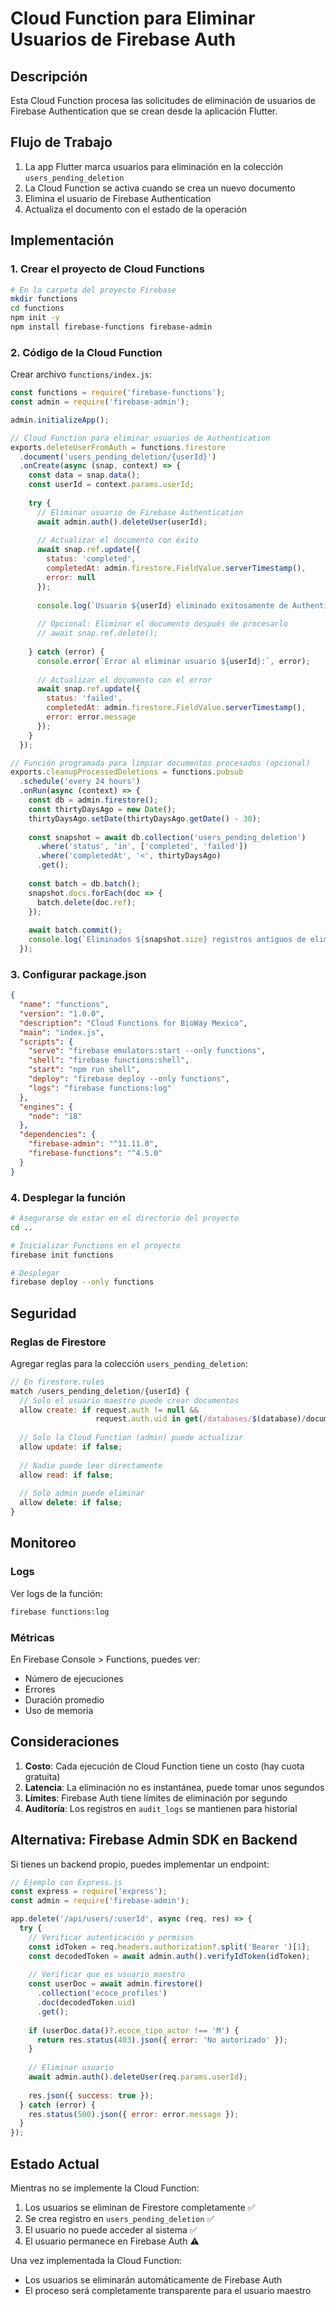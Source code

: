 # Cloud Function para Eliminar Usuarios de Firebase Auth

## Descripción
Esta Cloud Function procesa las solicitudes de eliminación de usuarios de Firebase Authentication que se crean desde la aplicación Flutter.

## Flujo de Trabajo
1. La app Flutter marca usuarios para eliminación en la colección `users_pending_deletion`
2. La Cloud Function se activa cuando se crea un nuevo documento
3. Elimina el usuario de Firebase Authentication
4. Actualiza el documento con el estado de la operación

## Implementación

### 1. Crear el proyecto de Cloud Functions

```bash
# En la carpeta del proyecto Firebase
mkdir functions
cd functions
npm init -y
npm install firebase-functions firebase-admin
```

### 2. Código de la Cloud Function

Crear archivo `functions/index.js`:

```javascript
const functions = require('firebase-functions');
const admin = require('firebase-admin');

admin.initializeApp();

// Cloud Function para eliminar usuarios de Authentication
exports.deleteUserFromAuth = functions.firestore
  .document('users_pending_deletion/{userId}')
  .onCreate(async (snap, context) => {
    const data = snap.data();
    const userId = context.params.userId;
    
    try {
      // Eliminar usuario de Firebase Authentication
      await admin.auth().deleteUser(userId);
      
      // Actualizar el documento con éxito
      await snap.ref.update({
        status: 'completed',
        completedAt: admin.firestore.FieldValue.serverTimestamp(),
        error: null
      });
      
      console.log(`Usuario ${userId} eliminado exitosamente de Authentication`);
      
      // Opcional: Eliminar el documento después de procesarlo
      // await snap.ref.delete();
      
    } catch (error) {
      console.error(`Error al eliminar usuario ${userId}:`, error);
      
      // Actualizar el documento con el error
      await snap.ref.update({
        status: 'failed',
        completedAt: admin.firestore.FieldValue.serverTimestamp(),
        error: error.message
      });
    }
  });

// Función programada para limpiar documentos procesados (opcional)
exports.cleanupProcessedDeletions = functions.pubsub
  .schedule('every 24 hours')
  .onRun(async (context) => {
    const db = admin.firestore();
    const thirtyDaysAgo = new Date();
    thirtyDaysAgo.setDate(thirtyDaysAgo.getDate() - 30);
    
    const snapshot = await db.collection('users_pending_deletion')
      .where('status', 'in', ['completed', 'failed'])
      .where('completedAt', '<', thirtyDaysAgo)
      .get();
    
    const batch = db.batch();
    snapshot.docs.forEach(doc => {
      batch.delete(doc.ref);
    });
    
    await batch.commit();
    console.log(`Eliminados ${snapshot.size} registros antiguos de eliminación`);
  });
```

### 3. Configurar package.json

```json
{
  "name": "functions",
  "version": "1.0.0",
  "description": "Cloud Functions for BioWay Mexico",
  "main": "index.js",
  "scripts": {
    "serve": "firebase emulators:start --only functions",
    "shell": "firebase functions:shell",
    "start": "npm run shell",
    "deploy": "firebase deploy --only functions",
    "logs": "firebase functions:log"
  },
  "engines": {
    "node": "18"
  },
  "dependencies": {
    "firebase-admin": "^11.11.0",
    "firebase-functions": "^4.5.0"
  }
}
```

### 4. Desplegar la función

```bash
# Asegurarse de estar en el directorio del proyecto
cd ..

# Inicializar Functions en el proyecto
firebase init functions

# Desplegar
firebase deploy --only functions
```

## Seguridad

### Reglas de Firestore
Agregar reglas para la colección `users_pending_deletion`:

```javascript
// En firestore.rules
match /users_pending_deletion/{userId} {
  // Solo el usuario maestro puede crear documentos
  allow create: if request.auth != null && 
                   request.auth.uid in get(/databases/$(database)/documents/maestro_users/authorized).data.userIds;
  
  // Solo la Cloud Function (admin) puede actualizar
  allow update: if false;
  
  // Nadie puede leer directamente
  allow read: if false;
  
  // Solo admin puede eliminar
  allow delete: if false;
}
```

## Monitoreo

### Logs
Ver logs de la función:
```bash
firebase functions:log
```

### Métricas
En Firebase Console > Functions, puedes ver:
- Número de ejecuciones
- Errores
- Duración promedio
- Uso de memoria

## Consideraciones

1. **Costo**: Cada ejecución de Cloud Function tiene un costo (hay cuota gratuita)
2. **Latencia**: La eliminación no es instantánea, puede tomar unos segundos
3. **Límites**: Firebase Auth tiene límites de eliminación por segundo
4. **Auditoría**: Los registros en `audit_logs` se mantienen para historial

## Alternativa: Firebase Admin SDK en Backend

Si tienes un backend propio, puedes implementar un endpoint:

```javascript
// Ejemplo con Express.js
const express = require('express');
const admin = require('firebase-admin');

app.delete('/api/users/:userId', async (req, res) => {
  try {
    // Verificar autenticación y permisos
    const idToken = req.headers.authorization?.split('Bearer ')[1];
    const decodedToken = await admin.auth().verifyIdToken(idToken);
    
    // Verificar que es usuario maestro
    const userDoc = await admin.firestore()
      .collection('ecoce_profiles')
      .doc(decodedToken.uid)
      .get();
    
    if (userDoc.data()?.ecoce_tipo_actor !== 'M') {
      return res.status(403).json({ error: 'No autorizado' });
    }
    
    // Eliminar usuario
    await admin.auth().deleteUser(req.params.userId);
    
    res.json({ success: true });
  } catch (error) {
    res.status(500).json({ error: error.message });
  }
});
```

## Estado Actual

Mientras no se implemente la Cloud Function:
1. Los usuarios se eliminan de Firestore completamente ✅
2. Se crea registro en `users_pending_deletion` ✅
3. El usuario no puede acceder al sistema ✅
4. El usuario permanece en Firebase Auth ⚠️

Una vez implementada la Cloud Function:
- Los usuarios se eliminarán automáticamente de Firebase Auth
- El proceso será completamente transparente para el usuario maestro